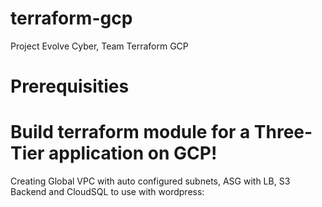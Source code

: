 # terraform-gcp
Project Evolve Cyber, Team Terraform GCP

# Prerequisities
# Build terraform module for a Three-Tier application on GCP!
Creating Global VPC with auto configured subnets, ASG with LB, S3 Backend and CloudSQL to use with wordpress:

